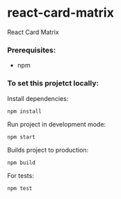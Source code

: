 # react-card-matrix

React Card Matrix

### Prerequisites:

- npm

### To set this projetct locally:

Install dependencies:
```
npm install
```

Run project in development mode:
```
npm start
```

Builds project to production:
```
npm build
```

For tests:
```
npm test
```
